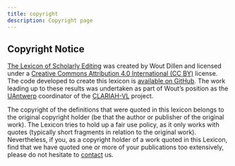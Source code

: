 ```yaml
---
title: copyright
description: Copyright page
---
```


## Copyright Notice

[The Lexicon of Scholarly Editing](/) was created by Wout Dillen and licensed under a [Creative Commons Attribution 4.0 International (CC BY)](https://creativecommons.org/licenses/by/4.0/legalcode) license. The code developed to create this lexicon is [available on GitHub](https://github.com/WoutDLN/lexicon-scholarly-editing). The work leading up to these results was undertaken as part of Wout’s position as the [UAntwerp](https://www.uantwerpen.be) coordinator of the [CLARIAH-VL](https://platformdh.uantwerpen.be/index.php/clariah-vl/) project.

The copyright of the definitions that were quoted in this lexicon belongs to the original copyright holder (be that the author or publisher of the original work). The Lexicon tries to hold up a fair use policy, as it only works with quotes (typically short fragments in relation to the original work). Nevertheless, if you, as a copyright holder of a work quoted in this Lexicon, find that we have quoted one or more of your publications too extensively, please do not hesitate to [contact](mailto:wout.dillen@uantwerpen.be) us.
